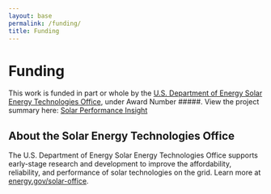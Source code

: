 ```yaml
---
layout: base
permalink: /funding/
title: Funding
---
```


# Funding

This work is funded in part or whole by the [U.S. Department of Energy Solar Energy Technologies Office](https://www.energy.gov/solar-office), under Award Number #####.
View the project summary here: [Solar Performance Insight](https://www.energy.gov/eere/solar/https://www.energy.gov/eere/solar/seto-fy2019-balance-systems-soft-cost-reduction)

## About the Solar Energy Technologies Office

The U.S. Department of Energy Solar Energy Technologies Office supports early-stage research and development to improve the affordability, reliability, and performance of solar technologies on the grid. Learn more at [energy.gov/solar-office](https://energy.gov/solar-office).
